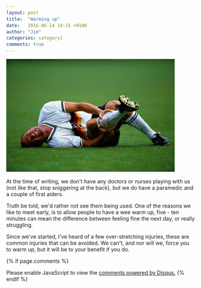 ```yaml
---
layout: post
title:  "Warming up"
date:   2016-06-14 14:15 +0100
author: "Jim"
categories: category1
comments: true
---
```


![injury](/assets/blog1.jpg)

At the time of writing, we don't have any doctors or nurses playing with us (not like that, stop sniggering at the back), but we do have a paramedic and a couple of first aiders. 

Truth be told, we'd rather not see them<!--more--> being used.
One of the reasons we like to meet early, is to allow people to have a wee warm up, five - ten minutes can mean the difference between feeling fine the next day, or really struggling. 

Since we've started, I've heard of a few over-stretching injuries, these are common injuries that can be avoided.
We can't, and nor will we, force you to warm up, but it will be to your benefit if you do.


{% if page.comments %}
<div id="disqus_thread"></div>
<script>
    /**
     *  RECOMMENDED CONFIGURATION VARIABLES: EDIT AND UNCOMMENT THE SECTION BELOW TO INSERT DYNAMIC VALUES FROM YOUR PLATFORM OR CMS.
     *  LEARN WHY DEFINING THESE VARIABLES IS IMPORTANT: https://disqus.com/admin/universalcode/#configuration-variables
     */
    /*
    var disqus_config = function () {
        this.page.url = index.html;  // Replace PAGE_URL with your page's canonical URL variable
        this.page.identifier = PAGE_IDENTIFIER; // Replace PAGE_IDENTIFIER with your page's unique identifier variable
    };
    */
    (function() {  // DON'T EDIT BELOW THIS LINE
        var d = document, s = d.createElement('script');
        
        s.src = '//arbroathwalkingfootball.disqus.com/embed.js';
        
        s.setAttribute('data-timestamp', +new Date());
        (d.head || d.body).appendChild(s);
    })();
</script>
<noscript>Please enable JavaScript to view the <a href="https://disqus.com/?ref_noscript" rel="nofollow">comments powered by Disqus.</a></noscript>
{% endif %} 







